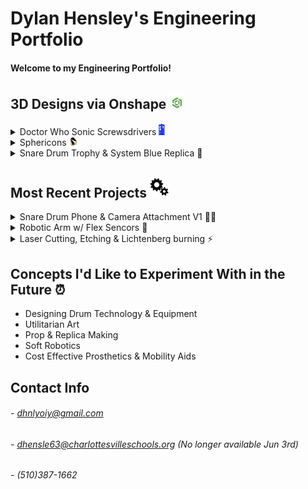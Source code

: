 # Dylan Hensley's Engineering Portfolio
#### Welcome to my Engineering Portfolio! 

## 3D Designs via Onshape <img src="media/Onshape.png" width="25">

<details><summary>Doctor Who Sonic Screwsdrivers <img src="media/DrWhoTARDIS.png" width="10"></summary>
<img src="media/Doctor Who.png" width="900">

Based on the iconic science-fiction show "[Doctor Who](https://www.doctorwho.tv)," I created these 3D models of my favorite Sonic Screwdrivers and the "T.A.R.D.I.S.," as depicted. These were the outcomes of my transition from using [Solidworks](https://www.solidworks.com) to [Onshape](https://www.onshape.com/en/). I utilized this project to teach myself how to use a brand new C.A.D. Software and to design things that I love.
 
### Links
- [TARDIS](https://cvilleschools.onshape.com/documents/2ab7a38df7d5208ccd618aef/w/beba64fce6e7ec1388fe2998/e/bdeb1cd44200468047b4a1dc)
- [2nd Doctor's](https://cvilleschools.onshape.com/documents/b54558251b5b275bce93d561/w/e507a7c13202b057af485c86/e/eac1212738f6a088ae0ca751)
- [3rd Doctor's](https://cvilleschools.onshape.com/documents/779596b1d1d432dcc2af3a03/w/d04b260e992902aff898d69d/e/ab70ad52fa4adb6e194f76f8)
- [4th Doctor's](https://cvilleschools.onshape.com/documents/7ae925663ff74dfcfd4ea70a/w/1c32fa0b28d977891a92af9e/e/ca9b98336a741ddd30133bd4)
- [4th & 5th Doctor's](https://cvilleschools.onshape.com/documents/d71b76a3197eee60caa26bba/w/abe896f621747cce543a7122/e/12e39ea9432635e24f6e526a)
- [6th Doctor's](https://cvilleschools.onshape.com/documents/c6dee59c58b626428b77af93/w/67e2ea6620e4de4f2673361e/e/36cb70f89907529fc094bd91)
- [7th Doctor's](https://cvilleschools.onshape.com/documents/683ea5705be75d48dad65609/w/e4a09c21b4ca96f5aa27e857/e/09fdd7e5ef3741c1f31a9d5c)
- [8th Doctor's](https://cvilleschools.onshape.com/documents/faf47ef8cb47bf44ec8b4902/w/1d2710b6f6ca84e628ac5a50/e/11f29268d497e47a429aebc9)
- [War Doctor's](https://cvilleschools.onshape.com/documents/e04d0278c5011dba23353c5b/w/1ebd32476fca5e6e3e5f45b0/e/364111da166f697d70c81f34)
- [9th Doctor's](https://cvilleschools.onshape.com/documents/29e6a0cb262464120fcfd941/w/1cceba70197076f9be485bcb/e/d4c90abe3bb668475efd92c5)
- [10th Doctor's](https://cvilleschools.onshape.com/documents/c8dcb1949227e1f387f9d663/w/2be866e5b85906407fb35b3f/e/d631d37ad02433839faaedd2)
- [11th Doctor's](https://cvilleschools.onshape.com/documents/1c710018c89fcb716df0b286/w/f38f1ada1442de1311e976ff/e/f6944ab9ccfd1551354115d2)
- [12th Doctor's](https://cvilleschools.onshape.com/documents/a2151fb2690551bc6227931d/w/57b1698d8b48f226fb82d689/e/c68c5703a13fd22a9cdc44fe)

________________________________________________________________________________________________________________________________________

</details>
<details><summary>Sphericons <img src="media/Sphericon2.png" width="15"></summary>
<img src="media/Sphericons.png" width="900">
 
A [Sphericon](https://www.instructables.com/3D-Printed-Sphereicon) is a three-dimensional object with a continuous surface, two congruent semicircular edges, and four vertices defining a square. You may, however, experiment with the shape of a Sphericon and modify the number of vertices. This allows you to create a variety of fun and wacky variants.

 <img src="media/c965d9013b200f865405f87396047ad0_original.gif" width="200">
 
 ### Links
- [Modified Sphericon](https://cvilleschools.onshape.com/documents/25778600526ac8ae216fc98f/w/326e3f9e4728bfccb47eff6d/e/4421681a61ca46ae50616060) 
- [Modified HexaSphericon](https://cvilleschools.onshape.com/documents/dada66407e33fac9508f6749/w/0351b0b5ada052fcd20dc655/e/04a22147fec5fc0aa76e0ee5)
- [Modified OctaSphericon](https://cvilleschools.onshape.com/documents/2e12f09ad737dab65cc6e293/w/ca87571d705be95fb0c99152/e/780259fe2d76189f51255d31)
- [Alt. Sphericon Design Concept](https://cvilleschools.onshape.com/documents/729cfb01d2fb0e97ebe00371/w/fbf67e1b6065f9c11801c24d/e/0d94ec79963bb53e99299732)
 
 ________________________________________________________________________________________________________________________________________
 
</details>
<details><summary>Snare Drum Trophy & System Blue Replica 🥁</summary>
 
<img src="media/Snare Drum.png" width="900">
 
This design is inspired by Blue Devils' "[System Blue](https://www.bluedevils.org/products/system-blue/)" snare drum. The aim was to create a to-scale replica of the drum as well as a trophy design. This project allowed me to test my CAD ability (at the time) and ignited my interest in designing percussion instruments & tools.

### Links
- [System Blue Snare Trophy](https://cvilleschools.onshape.com/documents/221b04262ae5d6cda3d83769/w/423a948d07c3116b4d8de6de/e/f6de8c8385a0bb81215d60f1)
- [Reference for Design]( https://systemblue.org/percussion/professional/)

________________________________________________________________________________________________________________________________________
 
</details>

## Most Recent Projects <img src="media/Gears.png" width="30">
<details><summary>Snare Drum Phone & Camera Attachment V1 📱🥁</summary>
<img src="media/Snare Attachment.png" width="500">
 
Many drummers across the world use Go Pro cameras to document their performances. Because I know many individuals who cannot afford to purchase costly video recording gear, I created a drum attachment that allows anyone to record a performance on their phone. The phone mount is angled similarly to a GoPro, allowing anyone to film a POV view of oneself performing without spending a fortune. V1 (the version displayed) is already being improved, with the camera being moved closer to the center and angled lower to show off more of the drum & hands of the player.

### Links
- [Phone Mount](https://cvilleschools.onshape.com/documents/a13c4770759a07f50d643601/w/ba4fcc164aff0949461ae9df/e/2820d4fc6e2450f7e846baa4)
- [Snare Playing Test Video](https://youtu.be/9EmNJnOfamQ)
 
 ________________________________________________________________________________________________________________________________________
 
</details>
<details><summary>Robotic Arm w/ Flex Sencors 🦾</summary>
<img src="media/Robotic Arm.png" width="500">
<details><summary>Robotic Arm Code & C.A.D.</summary>

[Robotic Arm Design](https://cvilleschools.onshape.com/documents/e2edc0296736b251a4e3fe74/w/817a81a4a4728dc8bb2cad43/e/76581a513e1b4ba1cefbcda2)

``` arduino
#include <Servo.h> // HEY!!!... here's a servo

Servo servo1; // Labeling Micro Servo #1
Servo servo2; // Labeling Micro Servo #2
Servo servo3; // Labeling Micro Servo #3
Servo servo4; // Labeling Micro Servo #4
Servo servo5; // Labeling Micro Servo #5

int flex1 = A0; // Pin set up for Flex Sensor #1
int flex2 = A1; // Pin set up for Flex Sensor #2
int flex3 = A2; // Pin set up for Flex Sensor #3
int flex4 = A3; // Pin set up for Flex Sensor #4
int flex5 = A4; // Pin set up for Flex Sensor #5

void setup()
{
  Serial.begin(9600);
  
  servo1.attach(8); // Pin set up for Micro Servo #1
  servo2.attach(9); // Pin set up for Micro Servo #2
  servo3.attach(10); // Pin set up for Micro Servo #3
  servo4.attach(11); // Pin set up for Micro Servo #4
  servo5.attach(12); // Pin set up for Micro Servo #5
}

void loop()
{
  int flexValue1; // For calibrating Flex Sensor #1
  int flexValue2; // For calibrating Flex Sensor #2
  int flexValue3; // For calibrating Flex Sensor #3
  int flexValue4; // For calibrating Flex Sensor #4
  int flexValue5; // For calibrating Flex Sensor #5
  int servoPosition1; // For Synchronizing the angles of the Flex Sencor #1 to Micro Servo #1
  int servoPosition2; // For Synchronizing the angles of the Flex Sencor #2 to Micro Servo #2
  int servoPosition3; // For Synchronizing the angles of the Flex Sencor #3 to Micro Servo #3
  int servoPosition4; // For Synchronizing the angles of the Flex Sencor #4 to Micro Servo #4
  int servoPosition5; // For Synchronizing the angles of the Flex Sencor #5 to Micro Servo #5

  flexValue1 = analogRead(flex1); // Renaming analogRead for #1
  flexValue2 = analogRead(flex2); // Renaming analogRead for #2
  flexValue3 = analogRead(flex3); // Renaming analogRead for #3
  flexValue4 = analogRead(flex4); // Renaming analogRead for #4
  flexValue5 = analogRead(flex5); // Renaming analogRead for #5

  servoPosition1 = map(flexValue1, 600, 800, 0, 180); // when flex sensor #1 is bend, micro servo #1 will make the angle...
  servoPosition1 = constrain(servoPosition1, 0, 180); // .. but will not go passed 0 or 180
  servoPosition2 = map(flexValue2, 600, 800, 0, 180); // when flex sensor #2 is bend, micro servo #2 will make the angle...
  servoPosition2 = constrain(servoPosition2, 0, 180); // .. but will not go passed 0 or 180
  servoPosition3 = map(flexValue3, 600, 800, 0, 180); // when flex sensor #3 is bend, micro servo #3 will make the angle...
  servoPosition3 = constrain(servoPosition3, 0, 180); // .. but will not go passed 0 or 180
  servoPosition4 = map(flexValue4, 600, 800, 0, 180); // when flex sensor #4 is bend, micro servo #4 will make the angle...
  servoPosition4 = constrain(servoPosition4, 0, 180); // .. but will not go passed 0 or 180
  servoPosition5 = map(flexValue5, 600, 800, 0, 180); // when flex sensor #5 is bend, micro servo #5 will make the angle...
  servoPosition5 = constrain(servoPosition5, 0, 180); // .. but will not go passed 0 or 180

  servo1.write(servoPosition1);
  servo2.write(servoPosition2);
  servo3.write(servoPosition3);
  servo4.write(servoPosition4);
  servo5.write(servoPosition5);

  delay(100); // reaction time for Micro Servo
  }
```
</details>

The purpose of this project was to construct a flex-sensor-operated robotic arm that could replicate an individual's hand motion. The user could wear a glove with the flex sensors connected and the robotic arm would perform the same functions as the user. The concept, when fully developed, could be utilized for a variety of jobs including prosthetic use, long-distance surgery, handling dangerous chemicals, and so on.

### Links
- [Original Github Link](https://github.com/DylnH/Robotic-Hand)
- [Robotic Hand Test Video]( https://youtu.be/bA-HL_byXRw)
 ________________________________________________________________________________________________________________________________________
 
</details>
<details><summary>Laser Cutting, Etching & Lichtenberg burning ⚡</summary>
<img src="media/Laser Cutter.jpg" width="750">
 
These are some of the latest laser-cutting and engraving experiments I've done. These projects have pushed me to utilize my artistic side and to prioritize aesthetics over utility. By doing these, I was able to explore different spray painting methods, Lichtenberg burning, and more sophisticated laser-cutting techniques, which was a lot of fun. All of the pieces shown, were either gifted to someone else or purchased.

### Links
- [Lichtenberg Ying & Yang](https://cvilleschools.onshape.com/documents/2ab7a38df7d5208ccd618aef/w/beba64fce6e7ec1388fe2998/e/bdeb1cd44200468047b4a1dc)
- [志安](https://cvilleschools.onshape.com/documents/27b4753e7467629397baaf20/w/e345d744fa2b0125c1c10a95/e/bd2b7cdfb00b7aeabba79946)
- [Constellation](https://cvilleschools.onshape.com/documents/27b4753e7467629397baaf20/w/e345d744fa2b0125c1c10a95/e/bd2b7cdfb00b7aeabba79946)
 
 ________________________________________________________________________________________________________________________________________
 
</details>
 
## Concepts I'd Like to Experiment With in the Future ⏰

- Designing Drum Technology & Equipment
- Utilitarian Art
- Prop & Replica Making
- Soft Robotics
- Cost Effective Prosthetics & Mobility Aids


## Contact Info
 
###### - dhnlyoiy@gmail.com
###### - dhensle63@charlottesvilleschools.org (No longer available Jun 3rd)
###### - (510)387-1662
